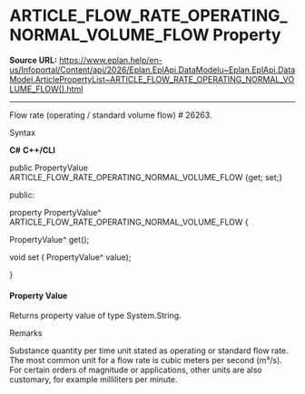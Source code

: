 # ARTICLE_FLOW_RATE_OPERATING_NORMAL_VOLUME_FLOW Property

**Source URL:** https://www.eplan.help/en-us/Infoportal/Content/api/2026/Eplan.EplApi.DataModelu~Eplan.EplApi.DataModel.ArticlePropertyList~ARTICLE_FLOW_RATE_OPERATING_NORMAL_VOLUME_FLOW().html

---

Flow rate (operating / standard volume flow) # 26263.

Syntax

**C#**
**C++/CLI**


public PropertyValue ARTICLE_FLOW_RATE_OPERATING_NORMAL_VOLUME_FLOW {get; set;}

public:

property PropertyValue^ ARTICLE_FLOW_RATE_OPERATING_NORMAL_VOLUME_FLOW {

   PropertyValue^ get();

   void set (    PropertyValue^ value);

}


#### Property Value

Returns property value of type System.String.

Remarks

Substance quantity per time unit stated as operating or standard flow rate. The most common unit for a flow rate is cubic meters per second (m³/s). For certain orders of magnitude or applications, other units are also customary, for example milliliters per minute.
